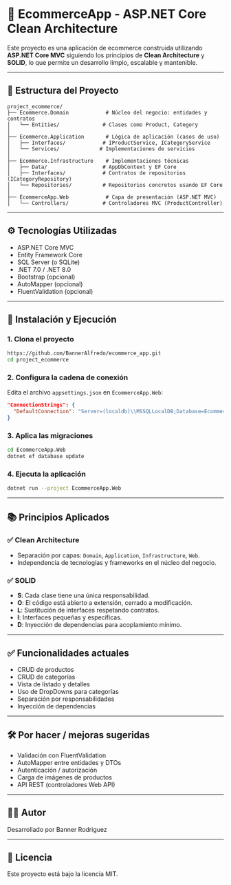 # 🛒 EcommerceApp - ASP.NET Core Clean Architecture

Este proyecto es una aplicación de ecommerce construida utilizando **ASP.NET Core MVC** siguiendo los principios de **Clean Architecture** y **SOLID**, lo que permite un desarrollo limpio, escalable y mantenible.

---

## 📁 Estructura del Proyecto

```
project_ecommerce/
├── Ecommerce.Domain            # Núcleo del negocio: entidades y contratos
│   └── Entities/              # Clases como Product, Category
│
├── Ecommerce.Application       # Lógica de aplicación (casos de uso)
│   ├── Interfaces/            # IProductService, ICategoryService
│   └── Services/             # Implementaciones de servicios
│
├── Ecommerce.Infrastructure    # Implementaciones técnicas
│   ├── Data/                  # AppDbContext y EF Core
│   ├── Interfaces/            # Contratos de repositorios (ICategoryRepository)
│   └── Repositories/          # Repositorios concretos usando EF Core
│
├── EcommerceApp.Web            # Capa de presentación (ASP.NET MVC)
│   └── Controllers/           # Controladores MVC (ProductController)
```

---

## ⚙️ Tecnologías Utilizadas

- ASP.NET Core MVC
- Entity Framework Core
- SQL Server (o SQLite)
- .NET 7.0 / .NET 8.0
- Bootstrap (opcional)
- AutoMapper (opcional)
- FluentValidation (opcional)

---

## 🚀 Instalación y Ejecución

### 1. Clona el proyecto

```bash
https://github.com/BannerAlfredo/ecommerce_app.git
cd project_ecommerce
```

### 2. Configura la cadena de conexión

Edita el archivo `appsettings.json` en `EcommerceApp.Web`:

```json
"ConnectionStrings": {
  "DefaultConnection": "Server=(localdb)\\MSSQLLocalDB;Database=EcommerceDb;Trusted_Connection=True;"
}
```

### 3. Aplica las migraciones

```bash
cd EcommerceApp.Web
dotnet ef database update
```

### 4. Ejecuta la aplicación

```bash
dotnet run --project EcommerceApp.Web
```

---

## 📚 Principios Aplicados

### ✅ Clean Architecture

- Separación por capas: `Domain`, `Application`, `Infrastructure`, `Web`.
- Independencia de tecnologías y frameworks en el núcleo del negocio.

### ✅ SOLID

- **S**: Cada clase tiene una única responsabilidad.
- **O**: El código está abierto a extensión, cerrado a modificación.
- **L**: Sustitución de interfaces respetando contratos.
- **I**: Interfaces pequeñas y específicas.
- **D**: Inyección de dependencias para acoplamiento mínimo.

---

## ✅ Funcionalidades actuales

- CRUD de productos
- CRUD de categorías
- Vista de listado y detalles
- Uso de DropDowns para categorías
- Separación por responsabilidades
- Inyección de dependencias

---

## 🛠 Por hacer / mejoras sugeridas

- Validación con FluentValidation
- AutoMapper entre entidades y DTOs
- Autenticación / autorización
- Carga de imágenes de productos
- API REST (controladores Web API)

---

## 🧑‍💻 Autor

Desarrollado por Banner Rodriguez

---

## 📄 Licencia

Este proyecto está bajo la licencia MIT.
